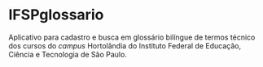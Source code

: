 # IFSPglossario

Aplicativo para cadastro e busca em glossário bilíngue de termos técnico dos cursos do *campus* Hortolândia do Instituto Federal de Educação, Ciência e Tecnologia de São Paulo.